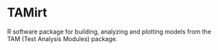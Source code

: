 # TAMirt
R software package for building, analyzing and plotting models from the TAM (Test Analysis Modules) package.
